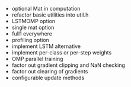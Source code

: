  - optional Mat in computation
 - refactor basic utilities into util.h
 - LSTMOMP option
 - single mat option
 - full1 everywhere
 - profiling option
 - implement LSTM alternative
 - implement per-class or per-step weights
 - OMP parallel training
 - factor out gradient clipping and NaN checking
 - factor out clearing of gradients
 - configurable update methods
